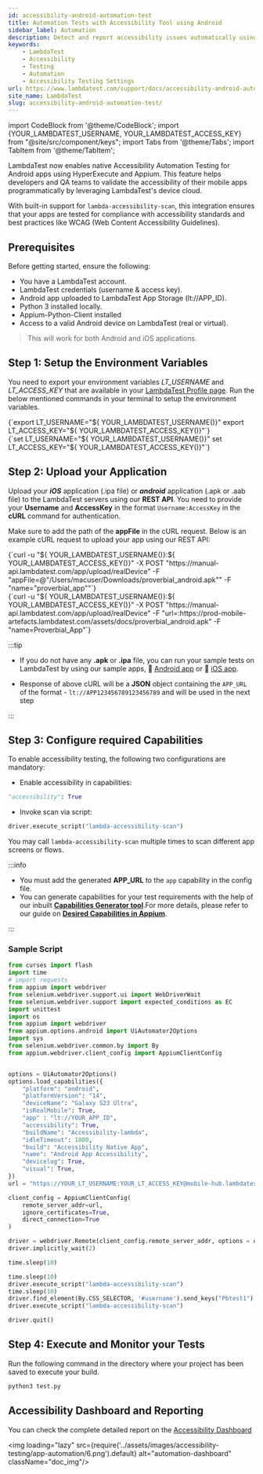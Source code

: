 ```yaml
---
id: accessibility-android-automation-test
title: Automation Tests with Accessibility Tool using Android
sidebar_label: Automation
description: Detect and report accessibility issues automatically using LambdaTest Accessibility DevTools, aligned with WCAG guidelines.
keywords:
    - LambdaTest
    - Accessibility
    - Testing
    - Automation
    - Accessibility Testing Settings
url: https://www.lambdatest.com/support/docs/accessibility-android-automation-test/
site_name: LambdaTest
slug: accessibility-android-automation-test/
---
```

 
import CodeBlock from '@theme/CodeBlock';
import {YOUR_LAMBDATEST_USERNAME, YOUR_LAMBDATEST_ACCESS_KEY} from "@site/src/component/keys";
import Tabs from '@theme/Tabs';
import TabItem from '@theme/TabItem';

<script type="application/ld+json"
      dangerouslySetInnerHTML={{ __html: JSON.stringify({
       "@context": "https://schema.org",
        "@type": "BreadcrumbList",
        "itemListElement": [{
          "@type": "ListItem",
          "position": 1,
          "name": "Home",
          "item": "https://www.lambdatest.com"
        },{
          "@type": "ListItem",
          "position": 2,
          "name": "Support",
          "item": "https://www.lambdatest.com/support/docs/"
        },{
          "@type": "ListItem",
          "position": 3,
          "name": "Accessibility Android Test",
          "item": "https://www.lambdatest.com/support/docs/accessibility-android-automation-test/"
        }]
      })
    }}
></script>
LambdaTest now enables native Accessibility Automation Testing for Android apps using HyperExecute and Appium. This feature helps developers and QA teams to validate the accessibility of their mobile apps programmatically by leveraging LambdaTest's device cloud.

With built-in support for `lambda-accessibility-scan`, this integration ensures that your apps are tested for compliance with accessibility standards and best practices like WCAG (Web Content Accessibility Guidelines).

## Prerequisites
Before getting started, ensure the following:

- You have a LambdaTest account.
- LambdaTest credentials (username & access key).
- Android app uploaded to LambdaTest App Storage (lt://APP_ID).
- Python 3 installed locally.
- Appium-Python-Client installed
- Access to a valid Android device on LambdaTest (real or virtual).

> This will work for both Android and iOS applications.

## Step 1: Setup the Environment Variables

You need to export your environment variables *LT_USERNAME* and *LT_ACCESS_KEY* that are available in your [LambdaTest Profile page](https://accounts.lambdatest.com/security). Run the below mentioned commands in your terminal to setup the environment variables.

<Tabs className="docs__val">
<TabItem value="bash" label="Linux / MacOS" default>
  <div className="lambdatest__codeblock">
    <CodeBlock className="language-bash">
  {`export LT_USERNAME="${ YOUR_LAMBDATEST_USERNAME()}"
export LT_ACCESS_KEY="${ YOUR_LAMBDATEST_ACCESS_KEY()}"`}
  </CodeBlock>
</div>
</TabItem>
<TabItem value="powershell" label="Windows" default>
  <div className="lambdatest__codeblock">
    <CodeBlock className="language-powershell">
  {`set LT_USERNAME="${ YOUR_LAMBDATEST_USERNAME()}"
set LT_ACCESS_KEY="${ YOUR_LAMBDATEST_ACCESS_KEY()}"`}
  </CodeBlock>
</div>
</TabItem>
</Tabs>

## Step 2: Upload your Application
Upload your **_iOS_** application (.ipa file) or **_android_** application (.apk or .aab file) to the LambdaTest servers using our **REST API**. You need to provide your **Username** and **AccessKey** in the format `Username:AccessKey` in the **cURL** command for authentication.

Make sure to add the path of the **appFile** in the cURL request. Below is an example cURL request to upload your app using our REST API:

<Tabs className="docs__val">

<TabItem value="bash" label="App File" default>
  <div className="lambdatest__codeblock">
    <CodeBlock className="language-bash">
      {`curl -u "${ YOUR_LAMBDATEST_USERNAME()}:${ YOUR_LAMBDATEST_ACCESS_KEY()}" -X POST "https://manual-api.lambdatest.com/app/upload/realDevice" -F "appFile=@"/Users/macuser/Downloads/proverbial_android.apk"" -F "name="proverbial_app""`}
    </CodeBlock>
  </div>
</TabItem>

<TabItem value="powershell" label="App URL" default>
  <div className="lambdatest__codeblock">
    <CodeBlock className="language-bash">
      {`curl -u "${ YOUR_LAMBDATEST_USERNAME()}:${ YOUR_LAMBDATEST_ACCESS_KEY()}" -X POST "https://manual-api.lambdatest.com/app/upload/realDevice" -F "url=:https://prod-mobile-artefacts.lambdatest.com/assets/docs/proverbial_android.apk" -F "name=Proverbial_App"`}
    </CodeBlock>
  </div>
</TabItem>

</Tabs>

:::tip

- If you do not have any **.apk** or **.ipa** file, you can run your sample tests on LambdaTest by using our sample apps, :link: [Android app](https://prod-mobile-artefacts.lambdatest.com/assets/docs/proverbial_android.apk) or :link: [iOS app](https://prod-mobile-artefacts.lambdatest.com/assets/docs/proverbial_ios.ipa).

- Response of above cURL will be a **JSON** object containing the `APP_URL` of the format - `lt://APP123456789123456789` and will be used in the next step

:::

## Step 3: Configure required Capabilities
To enable accessibility testing, the following two configurations are mandatory:

- Enable accessibility in capabilities:
```python
"accessibility": True
```

- Invoke scan via script:
```python
driver.execute_script("lambda-accessibility-scan")
```

You may call `lambda-accessibility-scan` multiple times to scan different app screens or flows.


:::info

- You must add the generated **APP_URL** to the `app` capability in the config file.
- You can generate capabilities for your test requirements with the help of our inbuilt [**Capabilities Generator tool**](https://www.lambdatest.com/capabilities-generator/).For more details, please refer to our guide on [**Desired Capabilities in Appium**](https://www.lambdatest.com/support/docs/desired-capabilities-in-appium/).

:::

### Sample Script

```python
from curses import flash
import time
# import requests
from appium import webdriver
from selenium.webdriver.support.ui import WebDriverWait
from selenium.webdriver.support import expected_conditions as EC
import unittest
import os
from appium import webdriver
from appium.options.android import UiAutomator2Options
import sys
from selenium.webdriver.common.by import By
from appium.webdriver.client_config import AppiumClientConfig


options = UiAutomator2Options()
options.load_capabilities({
    "platform": "android",
    "platformVersion": "14",
    "deviceName": "Galaxy S23 Ultra",
    "isRealMobile": True,
    "app" : "lt://YOUR_APP_ID",
    "accessibility": True,
    "buildName": "Accessibility-lambda",
    "idleTimeout": 1800,
    "build": "Accessibility Native App",
    "name": "Android App Accessibility",
    "devicelog": True,
    "visual": True,
})
url = "https://YOUR_LT_USERNAME:YOUR_LT_ACCESS_KEY@mobile-hub.lambdatest.com/wd/hub" 

client_config = AppiumClientConfig(
    remote_server_addr=url,
    ignore_certificates=True,
    direct_connection=True
)

driver = webdriver.Remote(client_config.remote_server_addr, options = options, client_config=client_config)
driver.implicitly_wait(2)

time.sleep(10)

time.sleep(10)
driver.execute_script("lambda-accessibility-scan")
time.sleep(10)
driver.find_element(By.CSS_SELECTOR, '#username').send_keys("Pbtest1") # Example CSS selector
driver.execute_script("lambda-accessibility-scan")

driver.quit()
```

## Step 4: Execute and Monitor your Tests
Run the following command in the directory where your project has been saved to execute your build.

```bash
python3 test.py
```

## Accessibility Dashboard and Reporting
You can check the complete detailed report on the [Accessibility Dashboard](https://accessibility.lambdatest.com/automation)

<img loading="lazy" src={require('../assets/images/accessibility-testing/app-automation/6.png').default} alt="automation-dashboard" className="doc_img"/>

